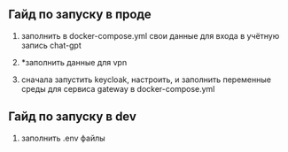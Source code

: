 ## Гайд по запуску в проде

1. заполнить в docker-compose.yml свои данные для входа в учётную запись chat-gpt

2. \*заполнить данные для vpn

3. сначала запустить keycloak, настроить, и заполнить переменные среды для сервиса gateway в docker-compose.yml

## Гайд по запуску в dev

1. заполнить .env файлы
